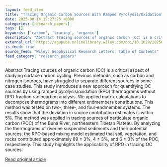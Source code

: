 ```yaml
---
layout: feed_item
title: "Tracing Organic Carbon Sources With Ramped Pyrolysis/Oxidation"
date: 2025-08-14 12:27:25 +0000
categories: [research_papers]
tags: []
keywords: ['carbon', 'tracing', 'organic']
description: "Abstract Tracing sources of organic carbon (OC) is a critical aspect of studying surface carbon cycling"
external_url: https://agupubs.onlinelibrary.wiley.com/doi/10.1029/2025GL115321?af=R
is_feed: true
source_feed: "Wiley: Geophysical Research Letters: Table of Contents"
feed_category: "research_papers"
---
```


Abstract Tracing sources of organic carbon (OC) is a critical aspect of studying surface carbon cycling. Previous methods, such as carbon and nitrogen isotopes, have struggled to separate different sources in some case studies. This study introduces a new approach for quantifying OC sources by using ramped pyrolysis/oxidation (RPO) thermograms without RPO‐fraction radiocarbon analysis. We applied matrix calculations to decompose thermograms into different endmembers contributions. This method was tested on two‐, three‐, and four‐endmember systems. The results show that the deviation in source contribution estimates is within 5%. The method was applied in tracing sources of particulate organic carbon (POC) of the Buha River, northeastern Tibetan Plateau. By analyzing the thermograms of riverine suspended sediments and their potential sources, the RPO‐based mixing model estimated that soil, vegetation, and rocks contributed approximately 89 ± 3%, 4 ± 3%, and 6 ± 3% of the POC, respectively. This study highlights the applicability of RPO in tracing OC sources.

[Read original article](https://agupubs.onlinelibrary.wiley.com/doi/10.1029/2025GL115321?af=R)
